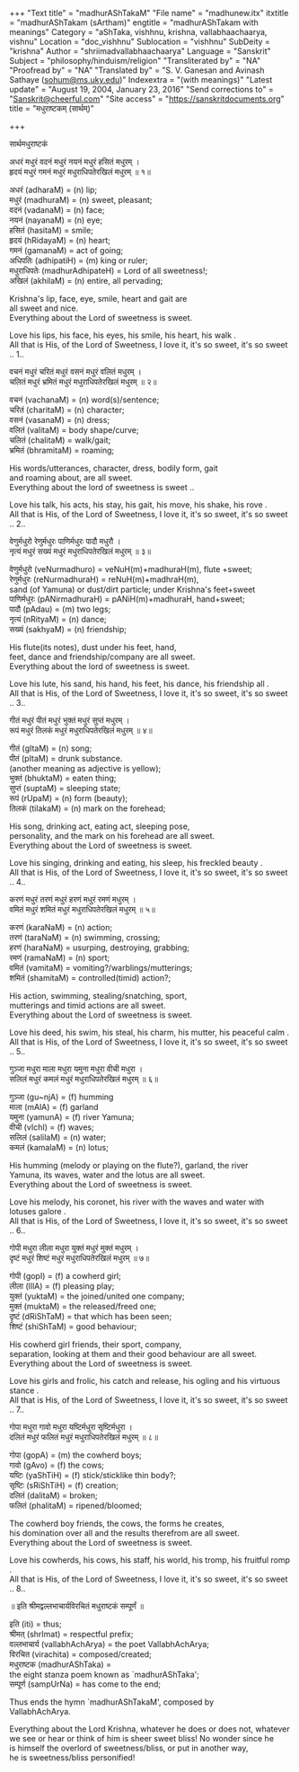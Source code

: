+++
"Text title" = "madhurAShTakaM"
"File name" = "madhunew.itx"
itxtitle = "madhurAShTakam (sArtham)"
engtitle = "madhurAShTakam with meanings"
Category = "aShTaka, vishhnu, krishna, vallabhaachaarya, vishnu"
Location = "doc_vishhnu"
Sublocation = "vishhnu"
SubDeity = "krishna"
Author = "shriimadvallabhaachaarya"
Language = "Sanskrit"
Subject = "philosophy/hinduism/religion"
"Transliterated by" = "NA"
"Proofread by" = "NA"
"Translated by" = "S. V. Ganesan and Avinash Sathaye (sohum@ms.uky.edu)"
Indexextra = "(with meanings)"
"Latest update" = "August 19, 2004, January 23, 2016"
"Send corrections to" = "Sanskrit@cheerful.com"
"Site access" = "https://sanskritdocuments.org"
title = "मधुराष्टकम् (सार्थम्)"

+++
  
 सार्थमधुराष्टकं   
  
अधरं मधुरं वदनं मधुरं नयनं मधुरं हसितं मधुरम् ।  
हृदयं मधुरं गमनं मधुरं मधुराधिपतेरखिलं मधुरम् ॥ १॥  
  
  
  
अधरं (adharaM) = (n) lip;  
मधुरं (madhuraM) = (n) sweet, pleasant;  
वदनं (vadanaM) = (n) face;  
नयनं (nayanaM) = (n) eye;  
हसितं (hasitaM) = smile;  
हृदयं (hRidayaM) = (n) heart;  
गमनं (gamanaM) = act of going;  
अधिपतिः (adhipatiH) = (m) king or ruler;  
मधुराधिपतेः (madhurAdhipateH) = Lord of all sweetness!;  
अखिलं (akhilaM) = (n) entire, all pervading;  
  
Krishna's lip, face, eye, smile, heart and gait are  
all sweet and nice.  
Everything about the Lord of sweetness is sweet.  
  
Love his lips, his face, his eyes, his smile, his heart, his walk .  
All that is His, of the Lord of Sweetness, I love it, it's so sweet, it's so sweet .. 1..  
  
  
वचनं मधुरं चरितं मधुरं वसनं मधुरं वलितं मधुरम् ।  
चलितं मधुरं भ्रमितं मधुरं मधुराधिपतेरखिलं मधुरम् ॥ २॥  
  
  
  
वचनं (vachanaM) = (n) word(s)/sentence;  
चरितं (charitaM) = (n) character;  
वसनं (vasanaM) = (n) dress;  
वलितं (valitaM) = body shape/curve;  
चलितं (chalitaM) = walk/gait;  
भ्रमितं (bhramitaM) = roaming;  
  
  His words/utterances, character, dress, bodily form, gait  
and roaming about, are all sweet.  
 Everything about the lord of sweetness is sweet ..  
  
Love his talk, his acts, his stay, his gait, his move, his shake, his rove .  
All that is His, of the Lord of Sweetness, I love it, it's so sweet, it's so sweet .. 2..  
  
  
वेणुर्मधुरो रेणुर्मधुरः पाणिर्मधुरः पादौ मधुरौ ।  
नृत्यं मधुरं सख्यं मधुरं मधुराधिपतेरखिलं मधुरम् ॥ ३॥  
  
  
  
वेणुर्मधुरो (veNurmadhuro) = veNuH(m)+madhuraH(m), flute +sweet;  
रेणुर्मधुरः (reNurmadhuraH) = reNuH(m)+madhraH(m),  
sand (of Yamuna) or dust/dirt particle; under Krishna's feet+sweet  
पाणिर्मधुरः (pANirmadhuraH) = pANiH(m)+madhuraH, hand+sweet;  
पादौ (pAdau) = (m) two legs;  
नृत्यं (nRityaM) = (n) dance;  
सख्यं (sakhyaM) = (n) friendship;  
  
  His flute(its notes), dust under his feet, hand,  
feet, dance and friendship/company are all sweet.  
 Everything about the lord of sweetness is sweet.  
  
Love his lute, his sand, his hand, his feet, his dance, his friendship all .  
All that is His, of the Lord of Sweetness, I love it, it's so sweet, it's so sweet .. 3..  
  
  
गीतं मधुरं पीतं मधुरं भुक्तं मधुरं सुप्तं मधुरम् ।  
रूपं मधुरं तिलकं मधुरं मधुराधिपतेरखिलं मधुरम् ॥ ४॥  
  
  
  
गीतं (gItaM) = (n) song;  
पीतं (pItaM) = drunk substance.  
(another meaning as adjective is yellow);  
भुक्तं (bhuktaM) = eaten thing;  
सुप्तं (suptaM) = sleeping state;  
रूपं (rUpaM) = (n) form (beauty);  
तिलकं (tilakaM) = (n) mark on the forehead;  
  
  His song, drinking act, eating act, sleeping pose,  
personality, and the mark on his forehead are all sweet.  
 Everything about the Lord of sweetness is sweet.  
  
Love his singing, drinking and eating, his sleep, his freckled beauty .  
All that is His, of the Lord of Sweetness, I love it, it's so sweet, it's so sweet .. 4..  
  
  
करणं मधुरं तरणं मधुरं हरणं मधुरं रमणं मधुरम् ।  
वमितं मधुरं शमितं मधुरं मधुराधिपतेरखिलं मधुरम् ॥ ५॥  
  
  
  
करणं (karaNaM) = (n) action;  
तरणं (taraNaM) = (n) swimming, crossing;  
हरणं (haraNaM) = usurping, destroying, grabbing;  
रमणं (ramaNaM) = (n) sport;  
वमितं (vamitaM) = vomiting?/warblings/mutterings;  
शमितं (shamitaM) = controlled(timid) action?;  
  
  His action, swimming, stealing/snatching, sport,  
mutterings and timid actions are all sweet.  
 Everything about the Lord of sweetness is sweet.  
  
Love his deed, his swim, his steal, his charm, his mutter, his peaceful calm .  
All that is His, of the Lord of Sweetness, I love it, it's so sweet, it's so sweet .. 5..  
  
  
गुञ्जा मधुरा माला मधुरा यमुना मधुरा वीची मधुरा ।  
सलिलं मधुरं कमलं मधुरं मधुराधिपतेरखिलं मधुरम् ॥ ६॥  
  
  
  
गुञ्जा (gu~njA) = (f) humming  
माला (mAlA) = (f) garland  
यमुना (yamunA) = (f) river Yamuna;  
वीची (vIchI) = (f) waves;  
सलिलं (salilaM) = (n) water;  
कमलं (kamalaM) = (n) lotus;  
  
  His humming (melody or playing on the flute?), garland, the river  
Yamuna, its waves, water and the lotus are all sweet.  
 Everything about the Lord of sweetness is sweet.  
  
Love his melody, his coronet, his river with the waves and water with lotuses galore .  
All that is His, of the Lord of Sweetness, I love it, it's so sweet, it's so sweet .. 6..  
  
  
गोपी मधुरा लीला मधुरा युक्तं मधुरं मुक्तं मधुरम् ।  
दृष्टं मधुरं शिष्टं मधुरं मधुराधिपतेरखिलं मधुरम् ॥ ७॥  
  
  
  
गोपी (gopI) = (f) a cowherd girl;  
लीला (lIlA) = (f) pleasing play;  
युक्तं (yuktaM) = the joined/united one company;  
मुक्तं (muktaM) = the released/freed one;  
दृष्टं (dRiShTaM) = that which has been seen;  
शिष्टं (shiShTaM) = good behaviour;  
  
  His cowherd girl friends, their sport, company,  
separation, looking at them and their good behaviour are all sweet.  
 Everything about the Lord of sweetness is sweet.  
  
Love his girls and frolic, his catch and release, his ogling and his virtuous stance .  
All that is His, of the Lord of Sweetness, I love it, it's so sweet, it's so sweet .. 7..  
  
  
गोपा मधुरा गावो मधुरा यष्टिर्मधुरा सृष्टिर्मधुरा ।  
दलितं मधुरं फलितं मधुरं मधुराधिपतेरखिलं मधुरम् ॥ ८॥  
  
  
  
गोपा (gopA) = (m) the cowherd boys;  
गावो (gAvo) = (f) the cows;  
यष्टिः (yaShTiH) = (f) stick/sticklike thin body?;  
सृष्टिः (sRiShTiH) = (f) creation;  
दलितं (dalitaM) = broken;  
फलितं (phalitaM) = ripened/bloomed;  
  
  The cowherd boy friends, the cows, the forms he creates,  
his domination over all and the results therefrom are all sweet.  
 Everything about the Lord of sweetness is sweet.  
  
Love his cowherds, his cows, his staff, his world, his tromp, his fruitful romp .  
All that is His, of the Lord of Sweetness, I love it, it's so sweet, it's so sweet .. 8..  
  
  
 ॥ इति श्रीमद्वल्लभाचार्यविरचितं मधुराष्टकं सम्पूर्णं ॥  
  
  
  
इति (iti) = thus;  
श्रीमत् (shrImat) = respectful prefix;  
वल्लभाचार्य (vallabhAchArya) = the poet VallabhAchArya;  
विरचित (virachita) = composed/created;  
मधुराष्टक (madhurAShTaka) =  
the eight stanza poem known as `madhurAShTaka';  
सम्पूर्ण (sampUrNa) = has come to the end;  
  
   Thus ends the hymn `madhurAShTakaM', composed by  
VallabhAchArya.  
  
Everything about the Lord Krishna, whatever he does or does not, whatever  
we see or hear or think of him is sheer sweet bliss! No wonder since he  
is himself the overlord of sweetness/bliss, or put in another way,  
he is sweetness/bliss personified!  
  

